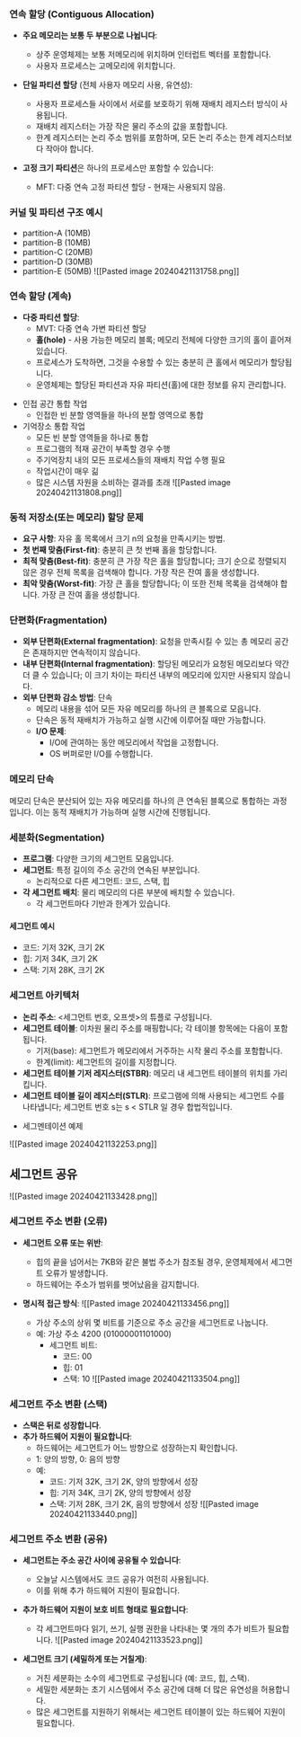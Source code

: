 ### 연속 할당 (Contiguous Allocation)

- **주요 메모리는 보통 두 부분으로 나뉩니다**:
    
    - 상주 운영체제는 보통 저메모리에 위치하며 인터럽트 벡터를 포함합니다.
    - 사용자 프로세스는 고메모리에 위치합니다.
- **단일 파티션 할당** (전체 사용자 메모리 사용, 유연성):
    
    - 사용자 프로세스들 사이에서 서로를 보호하기 위해 재배치 레지스터 방식이 사용됩니다.
    - 재배치 레지스터는 가장 작은 물리 주소의 값을 포함합니다.
    - 한계 레지스터는 논리 주소 범위를 포함하며, 모든 논리 주소는 한계 레지스터보다 작아야 합니다.
- **고정 크기 파티션**은 하나의 프로세스만 포함할 수 있습니다:
    
    - MFT: 다중 연속 고정 파티션 할당 - 현재는 사용되지 않음.

### 커널 및 파티션 구조 예시

- partition-A (10MB)
- partition-B (10MB)
- partition-C (20MB)
- partition-D (30MB)
- partition-E (50MB)
![[Pasted image 20240421131758.png]]
### 연속 할당 (계속)

- **다중 파티션 할당**:
    - MVT: 다중 연속 가변 파티션 할당
    - **홀(hole)** - 사용 가능한 메모리 블록; 메모리 전체에 다양한 크기의 홀이 흩어져 있습니다.
    - 프로세스가 도착하면, 그것을 수용할 수 있는 충분히 큰 홀에서 메모리가 할당됩니다.
    - 운영체제는 할당된 파티션과 자유 파티션(홀)에 대한 정보를 유지 관리합니다.
*  인접 공간 통합 작업
	* 인접한 빈 분할 영역들을 하나의 분할 영역으로 통합
* 기억장소 통합 작업
	* 모든 빈 분할 영역들을 하나로 통합
	* 프로그램의 적재 공간이 부족할 경우 수행
	* 주기억장치 내의 모든 프로세스들의 재배치 작업 수행 필요
	* 작업시간이 매우 긺
	* 많은 시스템 자원을 소비하는 결과를 초래
![[Pasted image 20240421131808.png]]


### 동적 저장소(또는 메모리) 할당 문제

- **요구 사항**: 자유 홀 목록에서 크기 n의 요청을 만족시키는 방법.
- **첫 번째 맞춤(First-fit)**: 충분히 큰 첫 번째 홀을 할당합니다.
- **최적 맞춤(Best-fit)**: 충분히 큰 가장 작은 홀을 할당합니다; 크기 순으로 정렬되지 않은 경우 전체 목록을 검색해야 합니다. 가장 작은 잔여 홀을 생성합니다.
- **최악 맞춤(Worst-fit)**: 가장 큰 홀을 할당합니다; 이 또한 전체 목록을 검색해야 합니다. 가장 큰 잔여 홀을 생성합니다.

### 단편화(Fragmentation)

- **외부 단편화(External fragmentation)**: 요청을 만족시킬 수 있는 총 메모리 공간은 존재하지만 연속적이지 않습니다.
- **내부 단편화(Internal fragmentation)**: 할당된 메모리가 요청된 메모리보다 약간 더 클 수 있습니다; 이 크기 차이는 파티션 내부의 메모리에 있지만 사용되지 않습니다.
- **외부 단편화 감소 방법**: 단속
    - 메모리 내용을 섞어 모든 자유 메모리를 하나의 큰 블록으로 모읍니다.
    - 단속은 동적 재배치가 가능하고 실행 시간에 이루어질 때만 가능합니다.
    - **I/O 문제**:
        - I/O에 관여하는 동안 메모리에서 작업을 고정합니다.
        - OS 버퍼로만 I/O를 수행합니다.

### 메모리 단속

메모리 단속은 분산되어 있는 자유 메모리를 하나의 큰 연속된 블록으로 통합하는 과정입니다. 이는 동적 재배치가 가능하며 실행 시간에 진행됩니다.

### 세분화(Segmentation)

- **프로그램**: 다양한 크기의 세그먼트 모음입니다.
- **세그먼트**: 특정 길이의 주소 공간의 연속된 부분입니다.
    - 논리적으로 다른 세그먼트: 코드, 스택, 힙
- **각 세그먼트 배치**: 물리 메모리의 다른 부분에 배치할 수 있습니다.
    - 각 세그먼트마다 기반과 한계가 있습니다.

#### 세그먼트 예시

- 코드: 기저 32K, 크기 2K
- 힙: 기저 34K, 크기 2K
- 스택: 기저 28K, 크기 2K

### 세그먼트 아키텍처

- **논리 주소**: <세그먼트 번호, 오프셋>의 튜플로 구성됩니다.
- **세그먼트 테이블**: 이차원 물리 주소를 매핑합니다; 각 테이블 항목에는 다음이 포함됩니다.
    - 기저(base): 세그먼트가 메모리에서 거주하는 시작 물리 주소를 포함합니다.
    - 한계(limit): 세그먼트의 길이를 지정합니다.
- **세그먼트 테이블 기저 레지스터(STBR)**: 메모리 내 세그먼트 테이블의 위치를 가리킵니다.
- **세그먼트 테이블 길이 레지스터(STLR)**: 프로그램에 의해 사용되는 세그먼트 수를 나타냅니다; 세그먼트 번호 s는 s < STLR 일 경우 합법적입니다.
* 세그멘테이션 예제

![[Pasted image 20240421132253.png]]


## 세그먼트 공유

![[Pasted image 20240421133428.png]]

### 세그먼트 주소 변환 (오류)

- **세그먼트 오류 또는 위반**:
    
    - 힙의 끝을 넘어서는 7KB와 같은 불법 주소가 참조될 경우, 운영체제에서 세그먼트 오류가 발생합니다.
    - 하드웨어는 주소가 범위를 벗어났음을 감지합니다.
- **명시적 접근 방식**:
    ![[Pasted image 20240421133456.png]]
    - 가상 주소의 상위 몇 비트를 기준으로 주소 공간을 세그먼트로 나눕니다.
    - 예: 가상 주소 4200 (01000001101000)
        - 세그먼트 비트:
            - 코드: 00
            - 힙: 01
            - 스택: 10
![[Pasted image 20240421133504.png]]
### 세그먼트 주소 변환 (스택)

- **스택은 뒤로 성장합니다**.
- **추가 하드웨어 지원이 필요합니다**:
    - 하드웨어는 세그먼트가 어느 방향으로 성장하는지 확인합니다.
    - 1: 양의 방향, 0: 음의 방향
    - 예:
        - 코드: 기저 32K, 크기 2K, 양의 방향에서 성장
        - 힙: 기저 34K, 크기 2K, 양의 방향에서 성장
        - 스택: 기저 28K, 크기 2K, 음의 방향에서 성장
![[Pasted image 20240421133440.png]]
### 세그먼트 주소 변환 (공유)

- **세그먼트는 주소 공간 사이에 공유될 수 있습니다**:
    
    - 오늘날 시스템에서도 코드 공유가 여전히 사용됩니다.
    - 이를 위해 추가 하드웨어 지원이 필요합니다.
- **추가 하드웨어 지원이 보호 비트 형태로 필요합니다**:
    
    - 각 세그먼트마다 읽기, 쓰기, 실행 권한을 나타내는 몇 개의 추가 비트가 필요합니다.
![[Pasted image 20240421133523.png]]
- **세그먼트 크기 (세밀하게 또는 거칠게)**:
    
    - 거친 세분화는 소수의 세그먼트로 구성됩니다 (예: 코드, 힙, 스택).
    - 세밀한 세분화는 초기 시스템에서 주소 공간에 대해 더 많은 유연성을 허용합니다.
    - 많은 세그먼트를 지원하기 위해서는 세그먼트 테이블이 있는 하드웨어 지원이 필요합니다.